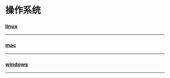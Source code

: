 操作系统
========

### [linux](linux/index)

---

### [mac](mac/index)

---

### [windows](windows/index)

---
